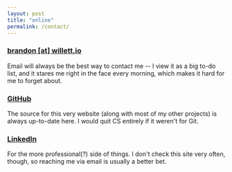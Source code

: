 ```yaml
---
layout: post
title: "online"
permalink: /contact/
---
```


### [brandon [at] willett.io](mailto://brandon@willett.io)

Email will always be the best way to contact me -- I view it as a big to-do list, and it stares me right in the face every morning, which makes it hard for me to forget about.

### [GitHub](https://github.com/pickledish)

The source for this very website (along with most of my other projects) is always up-to-date here. I would quit CS entirely if it weren't for Git.

### [LinkedIn](https://linkedin.com/in/brandonwillett)

For the more professional(?) side of things. I don't check this site very often, though, so reaching me via email is usually a better bet.
